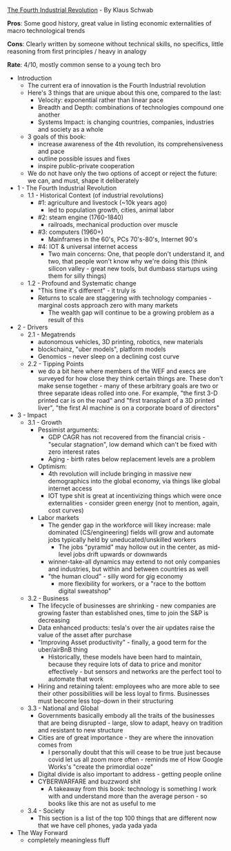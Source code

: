 <u>The Fourth Industrial Revolution</u> - By Klaus Schwab

**Pros**: Some good history, great value in listing economic externalities of macro technological trends

**Cons**: Clearly written by someone without technical skills, no specifics, little reasoning from first principles / heavy in analogy

**Rate**: 4/10, mostly common sense to a young tech bro 



- Introduction
  - The current era of innovation is the Fourth Industrial revolution
  - Here's 3 things that are unique about this one, compared to the last:
    - Velocity: exponential rather than linear pace
    - Breadth and Depth: combinations of technologies compound one another
    - Systems Impact: is changing countries, companies, industries and society as a whole
  - 3 goals of this book:
    - increase awareness of the 4th revolution, its comprehensiveness and pace
    - outline possible issues and fixes
    - inspire public-private cooperation
  - We do not have only the two options of accept or reject the future: we can, and must, shape it deliberately
- 1 - The Fourth Industrial Revolution
  - 1.1 - Historical Context (of industrial revolutions)
    - #1: agriculture and livestock (~10k years ago)
      - led to population growth, cities, animal labor 
    - #2: steam engine (1760-1840)
      - railroads, mechanical production over muscle
    - #3: computers (1960+)
      - Mainframes in the 60's, PCs 70's-80's, Internet 90's
    - #4: IOT & universal internet access
      - Two main concerns: One, that people don't understand it, and two, that people won't know why we're doing this (think silicon valley - great new tools, but dumbass startups using them for silly things)
  - 1.2 - Profound and Systematic change
    - "This time it's different" - it truly is
    - Returns to scale are staggering with technology companies - marginal costs approach zero with many markets
      - The wealth gap will continue to be a growing problem as a result of this 
- 2 - Drivers
  - 2.1 - Megatrends
    - autonomous vehicles, 3D printing, robotics, new materials
    - blockchainz, "uber models", platform models
    - Genomics - never sleep on a declining cost curve
  - 2.2 - Tipping Points
    - we do a bit here where members of the WEF and execs are surveyed for how close they think certain things are. These don't make sense together - many of these arbitrary goals are two or three separate ideas rolled into one. For example, "the first 3-D printed car is on the road" and "first transplant of a 3D printed liver", "the first AI machine is on a corporate board of directors"
- 3 - Impact 
  - 3.1 - Growth
    - Pessimist arguments:
      - GDP CAGR has not recovered from the financial crisis - "secular stagnation", low demand which can't be fixed with zero interest rates
      - Aging - birth rates below replacement levels are a problem
    - Optimism:
      - 4th revolution will include bringing in massive new demographics into the global economy, via things like global internet access
      - IOT type shit is great at incentivizing things which were once externalities - consider green energy (not to mention, again, cost curves)
    - Labor markets
      - The gender gap in the workforce will likey increase: male dominated (CS/engineering) fields will grow and automate jobs typically held by uneducated/unskilled workers
        - The jobs "pyramid" may hollow out in the center, as mid-level jobs drift upwards or downwards
      - winner-take-all dynamics may extend to not only companies and industries, but within and between countries as well
      - "the human cloud" - silly word for gig economy
        - more flexibility for workers, or a "race to the bottom digital sweatshop"  
  - 3.2 - Business
    - The lifecycle of businesses are shrinking - new companies are growing faster than established ones, time to join the S&P is decreasing
    - Data enhanced products: tesla's over the air updates raise the value of the asset after purchase
    - "Improving Asset productivity" - finally, a good term for the uber/airBnB thing
      - Historically, these models have been hard to maintain, because they require lots of data to price and monitor effectively - but sensors and networks are the perfect tool to automate that work
    - Hiring and retaining talent: employees who are more able to see their other possibilities will be less loyal to firms. Businesses must become less top-down in their structuring 
  - 3.3 - National and Global
    - Governments basically embody all the traits of the businesses that are being disrupted - large, slow to adapt, heavy on tradition and resistant to new structure
    - Cities are of great importance - they are where the innovation comes from
      - I personally doubt that this will cease to be true just because covid let us all zoom more often - reminds me of How Google Works's "create the primordial ooze"
    - Digital divide is also important to address - getting people online 
    - CYBERWARFARE and buzzword shit
      - A takeaway from this book: technology is something I work with and understand more than the average person - so books like this are not as useful to me 
  - 3.4 - Society
    - This section is a list of the top 100 things that are different now that we have cell phones, yada yada yada
- The Way Forward
  - completely meaningless fluff


